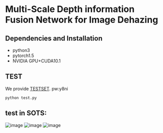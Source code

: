 # Multi-Scale Depth information Fusion Network for Image Dehazing

## Dependencies and Installation

- python3
- pytorch1.5
- NVIDIA GPU+CUDA10.1

## TEST
We provide [TESTSET](https://pan.baidu.com/s/1Rkj-lskGT2UmWFoOtPeNmw). pw:y8ni 

`python test.py`

## test in SOTS:
![image](https://github.com/CCECfgd/MSDFN/blob/master/fig/indoor.jpg)
![image](https://github.com/CCECfgd/MSDFN/blob/master/fig/outdoor.jpg)
![image](https://github.com/CCECfgd/MSDFN/blob/master/fig/real.jpg)
